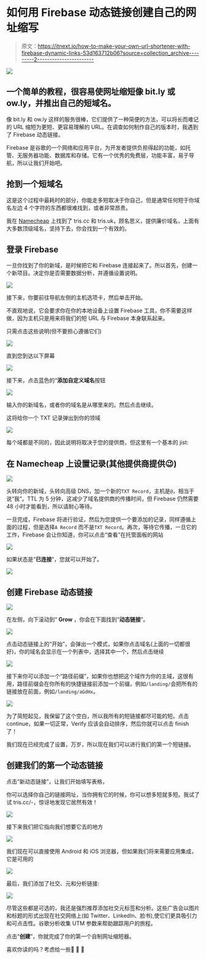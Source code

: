 # 如何用 Firebase 动态链接创建自己的网址缩写

> 原文：<https://itnext.io/how-to-make-your-own-url-shortener-with-firebase-dynamic-links-53d163712b06?source=collection_archive---------2----------------------->

![](img/0d9075b94aec4b31114e016d4a7fa854.png)

## 一个简单的教程，很容易使网址缩短像 bit.ly 或 ow.ly，并推出自己的短域名。

像 bit.ly 和 ow.ly 这样的服务很棒，它们提供了一种简便的方法，可以将长而难记的 URL 缩短为更短、更容易理解的 URL。在调查如何制作自己的版本时，我遇到了 Firebase 动态链接。

Firebase 是谷歌的一个网络和应用平台，为开发者提供负担得起的功能，如托管、无服务器功能、数据库和存储。它有一个优秀的免费层，功能丰富，易于导航，所以让我们开始吧。

## 抢到一个短域名

这是这个过程中最耗时的部分，你能走多短取决于你自己，但是通常任何短于你域名左边 4 个字符的东西都很难找到，或者非常昂贵。

我在 [Namecheap](http://namecheap.pxf.io/PDeVX) 上找到了 tris.cc 和 tris.uk，顾名思义，提供廉价域名，上面有大多数顶级域名，坚持下去，你会找到一个有效的。

## 登录 Firebase

一旦你找到了你的新域，是时候把它和 Firebase 连接起来了。所以首先，创建一个新项目。决定你是否需要数据分析，并遵循设置说明。

![](img/52c8bfe23080405132ed074a6c05c2cf.png)

接下来，你要前往导航左侧的主机选项卡，然后单击开始。

不直观地说，它会要求你在你的本地设备上设置 Firebase 工具，你不需要这样做，因为主机只是用来将我们的短 URL 与 Firebase 本身联系起来。

只需点击这些说明(但不要担心遵循它们)

![](img/2988509082e8c582c93f62dfceae50a4.png)

直到您到达以下屏幕

![](img/8a864bef2a115c69bb330a5ca1650435.png)

接下来，点击蓝色的“**添加自定义域名**按钮

![](img/497bb90b1654f91e78d50c64b31148be.png)

输入你的新域名，或者你的域名是从哪里来的。然后点击继续。

这将给你一个 TXT 记录弹出到你的领域

![](img/ff105e2b3396c757b1b4151e0715f2f7.png)

每个域都是不同的，因此说明将取决于您的提供商，但这里有一个基本的 jist:

## 在 Namecheap 上设置记录(其他提供商提供😉)

![](img/841c833c1386ca93b6331442245a5ea2.png)

头转向你的新域，头转向高级 DNS，加一个新的`TXT Record`，主机是`@`，相当于说“我”。TTL 为 5 分钟，这减少了域名提供商的传播时间，但 Firebase 仍然需要 48 小时才能看到，所以请耐心等待。

一旦完成，Firebase 将进行验证，然后为您提供一个要添加的记录，同样遵循上面的过程，但是选择`A Record` 而不是`TXT Record`。再次，等待它传播，一旦它的工作，Firebase 会让你知道，你可以点击“查看”在托管面板的网站

![](img/f9e6f86d5dc80b0f974e9d9587de065e.png)

如果状态是“**已连接**”，您就可以开始了。

![](img/eebb1ad85b87f097a4bae3aea8457b87.png)

## 创建 Firebase 动态链接

![](img/68e3f1184d1d57ad6871d3cd907e89b9.png)

在左侧，向下滚动到“ **Grow** ，你会在下面找到“**动态链接**”。

![](img/680d6ac4925d6a1aa05996e2977eff81.png)

点击动态链接上的“开始”，会弹出一个模式，如果你点击域名(上面的一切都很好)，你的域名会显示在一个列表中，选择其中一个，然后点击继续

![](img/fe3bef8967b2497fb0d15886e13e0158.png)

接下来你可以添加一个“路径前缀”，如果你也想把这个域作为你的主域，这很有用，路径前缀会在你所有的快捷链接前添加一个前缀，例如`/landing/`会把所有的链接放在前面，例如`/landing/aGdHx`。

![](img/bd417ff5b963c6b25fbeb0ae9d4916be.png)

为了简短起见，我保留了这个空白，所以我所有的短链接都尽可能的短。点击 continue，如果一切正常，Verify 应该会自动排序，然后你就可以点击 finish 了！

我们现在已经完成了设置，万岁，所以现在我们可以进行我们的第一个短链接。

## 创建我们的第一个动态链接

点击“新动态链接”，让我们开始填写表格，

你可以选择你自己的链接网址，当你拥有它的时候，你可以想多短就多短。我试了试 tris.cc/-，惊讶地发现它居然有效！

![](img/3bd26332b23dbfd3a78c5fc5266d04b2.png)

接下来我们把它指向我们想要它去的地方

![](img/3b8b886b15945007b9f72a7652ee8895.png)

我们现在可以直接使用 Android 和 iOS 浏览器，但如果我们将来需要应用集成，它是可用的

![](img/22550e5008d91ab482e4c67edd6a6b89.png)

最后，我们添加了社交、元和分析链接:

![](img/01729c33b441813e6edd4b0a6ecb0322.png)

尽管这些都是可选的，我还是强烈推荐添加社交元标签和分析。这些广告会以图片和标题的形式出现在社交网络上(如 Twitter、LinkedIn、脸书),使它们更具吸引力和可点击性。谷歌分析收集 UTM 参数来帮助跟踪用户的旅程。

点击“**创建**”，你就完成了你的第一个自制网址缩短器。

喜欢你读的吗？考虑给一些👏 👏 👏
